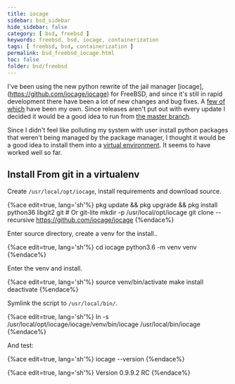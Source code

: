 ```yaml
---
title: iocage
sidebar: bsd_sidebar
hide_sidebar: false
category: [ bsd, freebsd ]
keywords: freebsd, bsd, iocage, containerization
tags: [ freebsd, bsd, containerization ]
permalink: bsd_freebsd_iocage.html
toc: false
folder: bsd/freebsd
---
```


I've been using the new python rewrite of the jail manager [iocage],(https://github.com/iocage/iocage) for FreeBSD, and since it's still in rapid development there have been a lot of new changes and bug fixes. A [few of which](https://github.com/iocage/iocage/issues?utf8=%E2%9C%93&q=is%3Aissue%20author%3Ajohnramsden) have been my own. Since releases aren't put out with every update I decided it would be a good idea to run from [the master branch](https://github.com/iocage/iocage).

Since I didn't feel like polluting my system with user install python packages that weren't being managed by the package manager, I thought it would be a good idea to install them into a [virtual environment](https://docs.python.org/3/tutorial/venv.html). It seems to have worked well so far.

## Install From git in a virtualenv

Create ```/usr/local/opt/iocage```, install requirements and download source.

{%ace edit=true, lang='sh'%}
pkg update && pkg upgrade && pkg install python36 libgit2 git # Or git-lite
mkdir -p /usr/local/opt/iocage
git clone --recursive https://github.com/iocage/iocage
{%endace%}

Enter source directory, create a venv for the install..

{%ace edit=true, lang='sh'%}
cd iocage
python3.6 -m venv venv
{%endace%}

Enter the venv and install.

{%ace edit=true, lang='sh'%}
source venv/bin/activate
make install
deactivate
{%endace%}

Symlink the script to ```/usr/local/bin/```.

{%ace edit=true, lang='sh'%}
ln -s /usr/local/opt/iocage/iocage/venv/bin/iocage /usr/local/bin/iocage
{%endace%}

And test:

{%ace edit=true, lang='sh'%}
iocage --version
{%endace%}

{%ace edit=true, lang='sh'%}
Version 0.9.9.2 RC
{%endace%}
